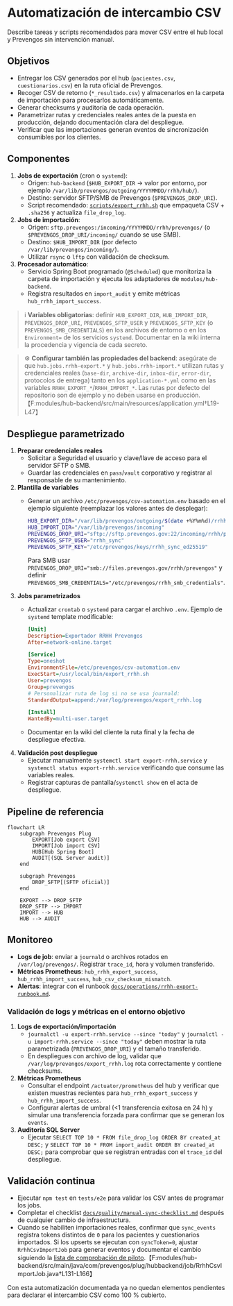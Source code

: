 # Automatización de intercambio CSV

Describe tareas y scripts recomendados para mover CSV entre el hub local y Prevengos sin intervención manual.

## Objetivos

- Entregar los CSV generados por el hub (`pacientes.csv`, `cuestionarios.csv`) en la ruta oficial de Prevengos.
- Recoger CSV de retorno (`*_resultado.csv`) y almacenarlos en la carpeta de importación para procesarlos automáticamente.
- Generar checksums y auditoría de cada operación.
- Parametrizar rutas y credenciales reales antes de la puesta en producción, dejando documentación clara del despliegue.
- Verificar que las importaciones generan eventos de sincronización consumibles por los clientes.

## Componentes

1. **Jobs de exportación** (cron o `systemd`):
   - Origen: `hub-backend` (`$HUB_EXPORT_DIR` → valor por entorno, por ejemplo `/var/lib/prevengos/outgoing/YYYYMMDD/rrhh/hub/`).
   - Destino: servidor SFTP/SMB de Prevengos (`$PREVENGOS_DROP_URI`).
   - Script recomendado: [`scripts/export_rrhh.sh`](../../scripts/export_rrhh.sh) que empaqueta CSV + `.sha256` y actualiza `file_drop_log`.
2. **Jobs de importación**:
   - Origen: `sftp.prevengos:/incoming/YYYYMMDD/rrhh/prevengos/` (o `$PREVENGOS_DROP_URI/incoming/` cuando se use SMB).
   - Destino: `$HUB_IMPORT_DIR` (por defecto `/var/lib/prevengos/incoming/`).
   - Utilizar `rsync` o `lftp` con validación de checksum.
3. **Procesador automático**:
   - Servicio Spring Boot programado (`@Scheduled`) que monitoriza la carpeta de importación y ejecuta los adaptadores de `modulos/hub-backend`.
   - Registra resultados en `import_audit` y emite métricas `hub_rrhh_import_success`.

> ℹ️ **Variables obligatorias**: definir `HUB_EXPORT_DIR`, `HUB_IMPORT_DIR`, `PREVENGOS_DROP_URI`, `PREVENGOS_SFTP_USER` y `PREVENGOS_SFTP_KEY` (o `PREVENGOS_SMB_CREDENTIALS`) en los archivos de entorno o en los `Environment=` de los servicios `systemd`. Documentar en la wiki interna la procedencia y vigencia de cada secreto.

> ⚙️ **Configurar también las propiedades del backend**: asegúrate de que `hub.jobs.rrhh-export.*` y `hub.jobs.rrhh-import.*` utilizan rutas y credenciales reales (`base-dir`, `archive-dir`, `inbox-dir`, `error-dir`, protocolos de entrega) tanto en los `application-*.yml` como en las variables `RRHH_EXPORT_*`/`RRHH_IMPORT_*`. Las rutas por defecto del repositorio son de ejemplo y no deben usarse en producción.【F:modules/hub-backend/src/main/resources/application.yml†L19-L47】

## Despliegue parametrizado

1. **Preparar credenciales reales**
   - Solicitar a Seguridad el usuario y clave/llave de acceso para el servidor SFTP o SMB.
   - Guardar las credenciales en `pass`/`vault` corporativo y registrar al responsable de su mantenimiento.
2. **Plantilla de variables**
   - Generar un archivo `/etc/prevengos/csv-automation.env` basado en el ejemplo siguiente (reemplazar los valores antes de desplegar):

     ```bash
     HUB_EXPORT_DIR="/var/lib/prevengos/outgoing/$(date +%Y%m%d)/rrhh/hub"
     HUB_IMPORT_DIR="/var/lib/prevengos/incoming"
     PREVENGOS_DROP_URI="sftp://sftp.prevengos.gov:22/incoming/rrhh/prevengos"
     PREVENGOS_SFTP_USER="rrhh_sync"
     PREVENGOS_SFTP_KEY="/etc/prevengos/keys/rrhh_sync_ed25519"
     ```

     Para SMB usar `PREVENGOS_DROP_URI="smb://files.prevengos.gov/rrhh/prevengos"` y definir `PREVENGOS_SMB_CREDENTIALS="/etc/prevengos/rrhh_smb_credentials"`.
3. **Jobs parametrizados**
   - Actualizar `crontab` o `systemd` para cargar el archivo `.env`. Ejemplo de `systemd` template modificable:

     ```ini
     [Unit]
     Description=Exportador RRHH Prevengos
     After=network-online.target

     [Service]
     Type=oneshot
     EnvironmentFile=/etc/prevengos/csv-automation.env
     ExecStart=/usr/local/bin/export_rrhh.sh
     User=prevengos
     Group=prevengos
     # Personalizar ruta de log si no se usa journald:
     StandardOutput=append:/var/log/prevengos/export_rrhh.log

     [Install]
     WantedBy=multi-user.target
     ```

   - Documentar en la wiki del cliente la ruta final y la fecha de despliegue efectiva.
4. **Validación post despliegue**
   - Ejecutar manualmente `systemctl start export-rrhh.service` y `systemctl status export-rrhh.service` verificando que consume las variables reales.
   - Registrar capturas de pantalla/`systemctl show` en el acta de despliegue.

## Pipeline de referencia

```mermaid
flowchart LR
    subgraph Prevengos Plug
        EXPORT[Job export CSV]
        IMPORT[Job import CSV]
        HUB[Hub Spring Boot]
        AUDIT[(SQL Server audit)]
    end

    subgraph Prevengos
        DROP_SFTP[(SFTP oficial)]
    end

    EXPORT --> DROP_SFTP
    DROP_SFTP --> IMPORT
    IMPORT --> HUB
    HUB --> AUDIT
```

## Monitoreo

- **Logs de job**: enviar a `journald` o archivos rotados en `/var/log/prevengos/`. Registrar `trace_id`, hora y volumen transferido.
- **Métricas Prometheus**: `hub_rrhh_export_success`, `hub_rrhh_import_success`, `hub_csv_checksum_mismatch`.
- **Alertas**: integrar con el runbook [`docs/operations/rrhh-export-runbook.md`](rrhh-export-runbook.md).

### Validación de logs y métricas en el entorno objetivo

1. **Logs de exportación/importación**
   - `journalctl -u export-rrhh.service --since "today"` y `journalctl -u import-rrhh.service --since "today"` deben mostrar la ruta parametrizada (`PREVENGOS_DROP_URI`) y el tamaño transferido.
   - En despliegues con archivo de log, validar que `/var/log/prevengos/export_rrhh.log` rota correctamente y contiene checksums.
2. **Métricas Prometheus**
   - Consultar el endpoint `/actuator/prometheus` del hub y verificar que existen muestras recientes para `hub_rrhh_export_success` y `hub_rrhh_import_success`.
   - Configurar alertas de umbral (<1 transferencia exitosa en 24 h) y simular una transferencia forzada para confirmar que se generan los `events`.
3. **Auditoría SQL Server**
   - Ejecutar `SELECT TOP 10 * FROM file_drop_log ORDER BY created_at DESC;` y `SELECT TOP 10 * FROM import_audit ORDER BY created_at DESC;` para comprobar que se registran entradas con el `trace_id` del despliegue.

## Validación continua

- Ejecutar `npm test` en `tests/e2e` para validar los CSV antes de programar los jobs.
- Completar el checklist [`docs/quality/manual-sync-checklist.md`](../quality/manual-sync-checklist.md) después de cualquier cambio de infraestructura.
- Cuando se habiliten importaciones reales, confirmar que `sync_events` registra tokens distintos de `0` para los pacientes y cuestionarios importados. Si los upserts se ejecutan con `syncToken=0`, ajustar `RrhhCsvImportJob` para generar eventos y documentar el cambio siguiendo la [lista de comprobación de piloto](prevengos-pilot-readiness.md).【F:modules/hub-backend/src/main/java/com/prevengos/plug/hubbackend/job/RrhhCsvImportJob.java†L131-L166】

Con esta automatización documentada ya no quedan elementos pendientes para declarar el intercambio CSV como 100 % cubierto.
